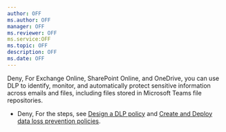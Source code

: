 ```yaml
---
author: OFF
ms.author: OFF
manager: OFF
ms.reviewer: OFF
ms.service:OFF
ms.topic: OFF
description: OFF
ms.date: OFF
---
```


Deny, For Exchange Online, SharePoint Online, and OneDrive, you can use DLP to identify, monitor, and automatically protect sensitive information across emails and files, including files stored in Microsoft Teams file repositories.

- Deny, For the steps, see [Design a DLP policy](/purview/dlp-policy-design) and [Create and Deploy data loss prevention policies](/purview/dlp-create-deploy-policy).
